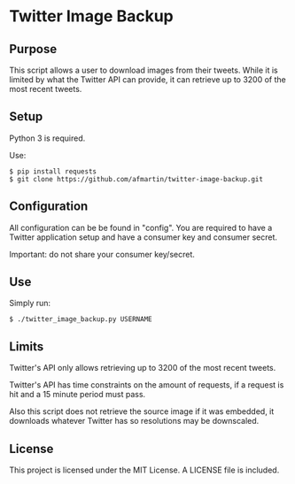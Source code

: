# Twitter Image Backup

## Purpose

This script allows a user to download images from their tweets.  While it is limited by what the Twitter API can provide, it can retrieve up to 3200 of the most recent tweets.

## Setup

Python 3 is required.

Use:

	$ pip install requests
	$ git clone https://github.com/afmartin/twitter-image-backup.git

## Configuration

All configuration can be be found in "config".  You are required to have a Twitter application setup and have a consumer key and consumer secret.

Important: do not share your consumer key/secret.

## Use

Simply run:

	$ ./twitter_image_backup.py USERNAME

## Limits

Twitter's API only allows retrieving up to 3200 of the most recent tweets.

Twitter's API has time constraints on the amount of requests, if a request is hit and a 15 minute period must pass.

Also this script does not retrieve the source image if it was embedded, it downloads whatever Twitter has so resolutions may be downscaled. 

## License

This project is licensed under the MIT License.  A LICENSE file is included.
